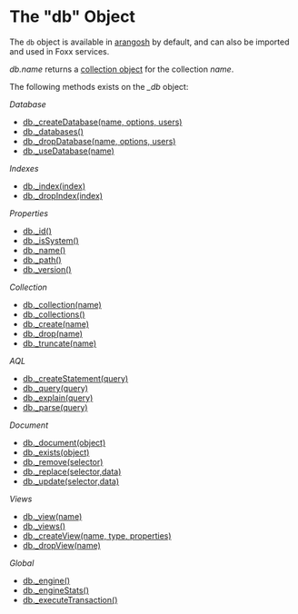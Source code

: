 The "db" Object
===============

The `db` object is available in [arangosh](../../Programs/Arangosh/README.md) by
default, and can also be imported and used in Foxx services.

*db.name* returns a [collection object](CollectionObject.md) for the collection *name*.

The following methods exists on the *_db* object:

*Database*

* [db._createDatabase(name, options, users)](../../DataModeling/Databases/WorkingWith.md#create-database)
* [db._databases()](../../DataModeling/Databases/WorkingWith.md#list-databases)
* [db._dropDatabase(name, options, users)](../../DataModeling/Databases/WorkingWith.md#drop-database)
* [db._useDatabase(name)](../../DataModeling/Databases/WorkingWith.md#use-database)

*Indexes*

* [db._index(index)](../../Indexing/WorkingWithIndexes.md#fetching-an-index-by-handle)
* [db._dropIndex(index)](../../Indexing/WorkingWithIndexes.md#dropping-an-index-via-a-database-handle)

*Properties*

* [db._id()](../../DataModeling/Databases/WorkingWith.md#id)
* [db._isSystem()](../../DataModeling/Databases/WorkingWith.md#issystem)
* [db._name()](../../DataModeling/Databases/WorkingWith.md#name)
* [db._path()](../../DataModeling/Databases/WorkingWith.md#path)
* [db._version()](../../DataModeling/Documents/DocumentMethods.md#get-the-version-of-arangodb)

*Collection*

* [db._collection(name)](../../DataModeling/Collections/DatabaseMethods.md#collection)
* [db._collections()](../../DataModeling/Collections/DatabaseMethods.md#all-collections)
* [db._create(name)](../../DataModeling/Collections/DatabaseMethods.md#create)
* [db._drop(name)](../../DataModeling/Collections/DatabaseMethods.md#drop)
* [db._truncate(name)](../../DataModeling/Collections/DatabaseMethods.md#truncate)

*AQL*

* [db._createStatement(query)](../../../AQL/Invocation/WithArangosh.html#with-createstatement-arangostatement)
* [db._query(query)](../../../AQL/Invocation/WithArangosh.html#with-dbquery)
* [db._explain(query)](../../ReleaseNotes/NewFeatures28.md#miscellaneous-improvements)
* [db._parse(query)](../../../AQL/Invocation/WithArangosh.html#query-validation)

*Document*

* [db._document(object)](../../DataModeling/Documents/DatabaseMethods.md#document)
* [db._exists(object)](../../DataModeling/Documents/DatabaseMethods.md#exists)
* [db._remove(selector)](../../DataModeling/Documents/DatabaseMethods.md#remove)
* [db._replace(selector,data)](../../DataModeling/Documents/DatabaseMethods.md#replace)
* [db._update(selector,data)](../../DataModeling/Documents/DatabaseMethods.md#update)

*Views*

* [db._view(name)](../../DataModeling/Views/DatabaseMethods.md#view)
* [db._views()](../../DataModeling/Views/DatabaseMethods.md#all-views)
* [db._createView(name, type, properties)](../../DataModeling/Views/DatabaseMethods.md#create)
* [db._dropView(name)](../../DataModeling/Views/DatabaseMethods.md#drop)

*Global*

* [db._engine()](../../DataModeling/Databases/WorkingWith.md#engine)
* [db._engineStats()](../../DataModeling/Databases/WorkingWith.md#engine-statistics)
* [db._executeTransaction()](../../Transactions/TransactionInvocation.md)
